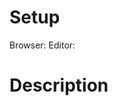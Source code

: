<!--

Thanks for trying out GhostText and opening this issue!

Before opening an issue for a possible bug, please make sure you try GhostText in Chrome and Sublime Text.
This is the most common configuration and will help me understand better where the problem is.

If it works with Sublime Text but not with a third party editor, please open an issue in their repository.

-->

# Setup

Browser: 
Editor: 

# Description
